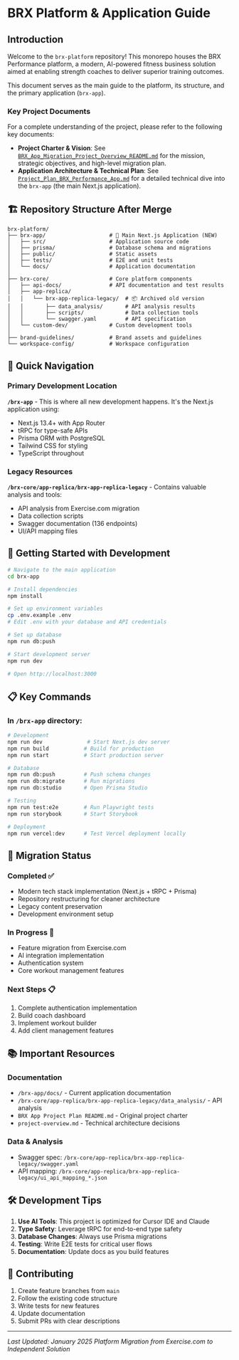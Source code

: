 # BRX Platform & Application Guide

## Introduction

Welcome to the `brx-platform` repository! This monorepo houses the BRX Performance platform, a modern, AI-powered fitness business solution aimed at enabling strength coaches to deliver superior training outcomes.

This document serves as the main guide to the platform, its structure, and the primary application (`brx-app`).

### Key Project Documents

For a complete understanding of the project, please refer to the following key documents:

*   **Project Charter & Vision**: See [`BRX_App_Migration_Project_Overview_README.md`](./BRX_App_Migration_Project_Overview_README.md) for the mission, strategic objectives, and high-level migration plan.
*   **Application Architecture & Technical Plan**: See [`Project_Plan_BRX_Performance_App.md`](./Project_Plan_BRX_Performance_App.md) for a detailed technical dive into the `brx-app` (the main Next.js application).

## 🏗️ Repository Structure After Merge

```
brx-platform/
├── brx-app/                    # 🚀 Main Next.js Application (NEW)
│   ├── src/                    # Application source code
│   ├── prisma/                 # Database schema and migrations
│   ├── public/                 # Static assets
│   ├── tests/                  # E2E and unit tests
│   └── docs/                   # Application documentation
│
├── brx-core/                   # Core platform components
│   ├── api-docs/               # API documentation and test results
│   ├── app-replica/            
│   │   └── brx-app-replica-legacy/  # 📦 Archived old version
│   │       ├── data_analysis/       # API analysis results
│   │       ├── scripts/             # Data collection tools
│   │       └── swagger.yaml         # API specification
│   └── custom-dev/             # Custom development tools
│
├── brand-guidelines/           # Brand assets and guidelines
└── workspace-config/           # Workspace configuration

```

## 🎯 Quick Navigation

### Primary Development Location
**`/brx-app`** - This is where all new development happens. It's the Next.js application using:
- Next.js 13.4+ with App Router
- tRPC for type-safe APIs
- Prisma ORM with PostgreSQL
- Tailwind CSS for styling
- TypeScript throughout

### Legacy Resources
**`/brx-core/app-replica/brx-app-replica-legacy`** - Contains valuable analysis and tools:
- API analysis from Exercise.com migration
- Data collection scripts
- Swagger documentation (136 endpoints)
- UI/API mapping files

## 🚀 Getting Started with Development

```bash
# Navigate to the main application
cd brx-app

# Install dependencies
npm install

# Set up environment variables
cp .env.example .env
# Edit .env with your database and API credentials

# Set up database
npm run db:push

# Start development server
npm run dev

# Open http://localhost:3000
```

## 📋 Key Commands

### In `/brx-app` directory:

```bash
# Development
npm run dev              # Start Next.js dev server
npm run build           # Build for production
npm run start           # Start production server

# Database
npm run db:push         # Push schema changes
npm run db:migrate      # Run migrations
npm run db:studio       # Open Prisma Studio

# Testing
npm run test:e2e        # Run Playwright tests
npm run storybook       # Start Storybook

# Deployment
npm run vercel:dev      # Test Vercel deployment locally
```

## 🔄 Migration Status

### Completed ✅
- Modern tech stack implementation (Next.js + tRPC + Prisma)
- Repository restructuring for cleaner architecture
- Legacy content preservation
- Development environment setup

### In Progress 🚧
- Feature migration from Exercise.com
- AI integration implementation
- Authentication system
- Core workout management features

### Next Steps 📋
1. Complete authentication implementation
2. Build coach dashboard
3. Implement workout builder
4. Add client management features

## 📚 Important Resources

### Documentation
- `/brx-app/docs/` - Current application documentation
- `/brx-core/app-replica/brx-app-replica-legacy/data_analysis/` - API analysis
- `BRX App Project Plan README.md` - Original project charter
- `project-overview.md` - Technical architecture decisions

### Data & Analysis
- Swagger spec: `/brx-core/app-replica/brx-app-replica-legacy/swagger.yaml`
- API mapping: `/brx-core/app-replica/brx-app-replica-legacy/ui_api_mapping_*.json`

## 🛠️ Development Tips

1. **Use AI Tools**: This project is optimized for Cursor IDE and Claude
2. **Type Safety**: Leverage tRPC for end-to-end type safety
3. **Database Changes**: Always use Prisma migrations
4. **Testing**: Write E2E tests for critical user flows
5. **Documentation**: Update docs as you build features

## 🤝 Contributing

1. Create feature branches from `main`
2. Follow the existing code structure
3. Write tests for new features
4. Update documentation
5. Submit PRs with clear descriptions

---

*Last Updated: January 2025*
*Platform Migration from Exercise.com to Independent Solution* 